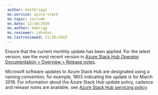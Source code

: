 ```yaml
---
 author: mattbriggs
 ms.service: azure-stack
 ms.topic: include
 ms.date: 12/16/2020
 ms.author: mabrigg
 ms.reviewer: johnhas
 ms.lastreviewed: 11/26/2018
---
```


Ensure that the current monthly update has been applied. For the latest version, see the most recent version in [Azure Stack Hub Operator Documentation > Overview > Release notes](../../operator/index.yml).

Microsoft software updates to Azure Stack Hub are designated using a naming convention, for example, 1803 indicating the update is for March 2018. For information about the Azure Stack Hub update policy, cadence and release notes are available, see [Azure Stack Hub servicing policy](../../operator/azure-stack-servicing-policy.md).
